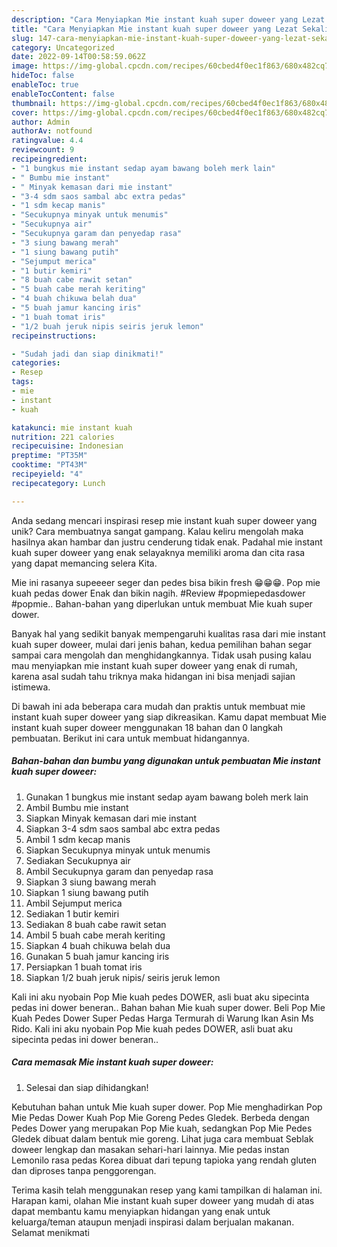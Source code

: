 ```yaml
---
description: "Cara Menyiapkan Mie instant kuah super doweer yang Lezat Sekali"
title: "Cara Menyiapkan Mie instant kuah super doweer yang Lezat Sekali"
slug: 147-cara-menyiapkan-mie-instant-kuah-super-doweer-yang-lezat-sekali
category: Uncategorized
date: 2022-09-14T00:58:59.062Z
image: https://img-global.cpcdn.com/recipes/60cbed4f0ec1f863/680x482cq70/mie-instant-kuah-super-doweer-foto-resep-utama.jpg
hideToc: false
enableToc: true
enableTocContent: false
thumbnail: https://img-global.cpcdn.com/recipes/60cbed4f0ec1f863/680x482cq70/mie-instant-kuah-super-doweer-foto-resep-utama.jpg
cover: https://img-global.cpcdn.com/recipes/60cbed4f0ec1f863/680x482cq70/mie-instant-kuah-super-doweer-foto-resep-utama.jpg
author: Admin
authorAv: notfound
ratingvalue: 4.4
reviewcount: 9
recipeingredient:
- "1 bungkus mie instant sedap ayam bawang boleh merk lain"
- " Bumbu mie instant"
- " Minyak kemasan dari mie instant"
- "3-4 sdm saos sambal abc extra pedas"
- "1 sdm kecap manis"
- "Secukupnya minyak untuk menumis"
- "Secukupnya air"
- "Secukupnya garam dan penyedap rasa"
- "3 siung bawang merah"
- "1 siung bawang putih"
- "Sejumput merica"
- "1 butir kemiri"
- "8 buah cabe rawit setan"
- "5 buah cabe merah keriting"
- "4 buah chikuwa belah dua"
- "5 buah jamur kancing iris"
- "1 buah tomat iris"
- "1/2 buah jeruk nipis seiris jeruk lemon"
recipeinstructions:

- "Sudah jadi dan siap dinikmati!"
categories:
- Resep
tags:
- mie
- instant
- kuah

katakunci: mie instant kuah 
nutrition: 221 calories
recipecuisine: Indonesian
preptime: "PT35M"
cooktime: "PT43M"
recipeyield: "4"
recipecategory: Lunch

---
```





Anda sedang mencari inspirasi resep mie instant kuah super doweer yang unik? Cara membuatnya sangat gampang. Kalau keliru mengolah maka hasilnya akan hambar dan justru cenderung tidak enak. Padahal mie instant kuah super doweer yang enak selayaknya memiliki aroma dan cita rasa yang dapat memancing selera Kita.





Mie ini rasanya supeeeer seger dan pedes bisa bikin fresh 😁😁😁. Pop mie kuah pedas dower Enak dan bikin nagih. #Review #popmiepedasdower #popmie.. Bahan-bahan yang diperlukan untuk membuat Mie kuah super dower.

Banyak hal yang sedikit banyak mempengaruhi kualitas rasa dari mie instant kuah super doweer, mulai dari jenis bahan, kedua pemilihan bahan segar sampai cara mengolah dan menghidangkannya. Tidak usah pusing kalau mau menyiapkan mie instant kuah super doweer yang enak di rumah, karena asal sudah tahu triknya maka hidangan ini bisa menjadi sajian istimewa.






Di bawah ini ada beberapa cara mudah dan praktis untuk membuat mie instant kuah super doweer yang siap dikreasikan. Kamu dapat membuat Mie instant kuah super doweer menggunakan 18 bahan dan 0 langkah pembuatan. Berikut ini cara untuk membuat hidangannya.

<!--inarticleads1-->

##### Bahan-bahan dan bumbu yang digunakan untuk pembuatan Mie instant kuah super doweer:

1. Gunakan 1 bungkus mie instant sedap ayam bawang boleh merk lain
1. Ambil  Bumbu mie instant
1. Siapkan  Minyak kemasan dari mie instant
1. Siapkan 3-4 sdm saos sambal abc extra pedas
1. Ambil 1 sdm kecap manis
1. Siapkan Secukupnya minyak untuk menumis
1. Sediakan Secukupnya air
1. Ambil Secukupnya garam dan penyedap rasa
1. Siapkan 3 siung bawang merah
1. Siapkan 1 siung bawang putih
1. Ambil Sejumput merica
1. Sediakan 1 butir kemiri
1. Sediakan 8 buah cabe rawit setan
1. Ambil 5 buah cabe merah keriting
1. Siapkan 4 buah chikuwa belah dua
1. Gunakan 5 buah jamur kancing iris
1. Persiapkan 1 buah tomat iris
1. Siapkan 1/2 buah jeruk nipis/ seiris jeruk lemon


Kali ini aku nyobain Pop Mie kuah pedes DOWER, asli buat aku sipecinta pedas ini dower beneran.. Bahan bahan Mie kuah super dower. Beli Pop Mie Kuah Pedes Dower Super Pedas Harga Termurah di Warung Ikan Asin Ms Rido. Kali ini aku nyobain Pop Mie kuah pedes DOWER, asli buat aku sipecinta pedas ini dower beneran.. 

<!--inarticleads2-->

##### Cara memasak Mie instant kuah super doweer:


1. Selesai dan siap dihidangkan!

Kebutuhan bahan untuk Mie kuah super dower. Pop Mie menghadirkan Pop Mie Pedas Dower Kuah Pop Mie Goreng Pedes Gledek. Berbeda dengan Pedes Dower yang merupakan Pop Mie kuah, sedangkan Pop Mie Pedes Gledek dibuat dalam bentuk mie goreng. Lihat juga cara membuat Seblak doweer lengkap dan masakan sehari-hari lainnya. Mie pedas instan Lemonilo rasa pedas Korea dibuat dari tepung tapioka yang rendah gluten dan diproses tanpa penggorengan. 

Terima kasih telah menggunakan resep yang kami tampilkan di halaman ini. Harapan kami, olahan Mie instant kuah super doweer yang mudah di atas dapat membantu kamu menyiapkan hidangan yang enak untuk keluarga/teman ataupun menjadi inspirasi dalam berjualan makanan. Selamat menikmati
